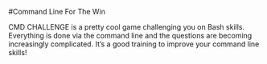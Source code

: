 #Command Line For The Win

CMD CHALLENGE is a pretty cool game challenging you on Bash skills. Everything is done via the command line and the questions are becoming increasingly complicated. It’s a good training to improve your command line skills!
